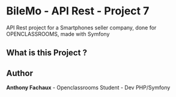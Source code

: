 # BileMo - API Rest - Project 7 

API Rest project for a Smartphones seller company, done for OPENCLASSROOMS, made with Symfony

## What is this Project ?

## Author

**Anthony Fachaux** - Openclassrooms Student - Dev PHP/Symfony